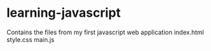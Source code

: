 # learning-javascript
Contains the files from my first javascript web application
index.html
style.css
main.js
